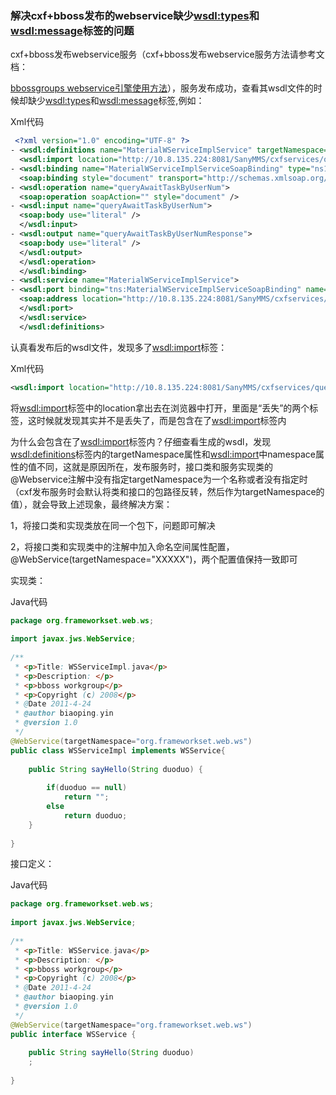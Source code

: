 ### 解决cxf+bboss发布的webservice缺少<wsdl:types>和<wsdl:message>标签的问题

cxf+bboss发布webservice服务（cxf+bboss发布webservice服务方法请参考文档：

[bbossgroups webservice引擎使用方法](http://bbossgroups.group.iteye.com/group/wiki/3091-webservice-bboss-aop)），服务发布成功，查看其wsdl文件的时候却缺少<wsdl:types>和<wsdl:message>标签,例如：

Xml代码

```xml
 <?xml version="1.0" encoding="UTF-8" ?>   
- <wsdl:definitions name="MaterialWServiceImplService" targetNamespace="http://impl.webservice.material.mms.sany.com/" xmlns:ns1="http://webservice.material.mms.sany.com/" xmlns:ns2="http://schemas.xmlsoap.org/wsdl/soap/http" xmlns:soap="http://schemas.xmlsoap.org/wsdl/soap/" xmlns:tns="http://impl.webservice.material.mms.sany.com/" xmlns:wsdl="http://schemas.xmlsoap.org/wsdl/" xmlns:xsd="http://www.w3.org/2001/XMLSchema">  
  <wsdl:import location="http://10.8.135.224:8081/SanyMMS/cxfservices/queryTaskList?wsdl=MaterialWService.wsdl" namespace="http://webservice.material.mms.sany.com/" />   
- <wsdl:binding name="MaterialWServiceImplServiceSoapBinding" type="ns1:MaterialWService">  
  <soap:binding style="document" transport="http://schemas.xmlsoap.org/soap/http" />   
- <wsdl:operation name="queryAwaitTaskByUserNum">  
  <soap:operation soapAction="" style="document" />   
- <wsdl:input name="queryAwaitTaskByUserNum">  
  <soap:body use="literal" />   
  </wsdl:input>  
- <wsdl:output name="queryAwaitTaskByUserNumResponse">  
  <soap:body use="literal" />   
  </wsdl:output>  
  </wsdl:operation>  
  </wsdl:binding>  
- <wsdl:service name="MaterialWServiceImplService">  
- <wsdl:port binding="tns:MaterialWServiceImplServiceSoapBinding" name="MaterialWServiceImplPort">  
  <soap:address location="http://10.8.135.224:8081/SanyMMS/cxfservices/queryTaskList" />   
  </wsdl:port>  
  </wsdl:service>  
  </wsdl:definitions>  
```

认真看发布后的wsdl文件，发现多了<wsdl:import>标签：

Xml代码

```xml
<wsdl:import location="http://10.8.135.224:8081/SanyMMS/cxfservices/queryTaskList?wsdl=MaterialWService.wsdl" namespace="http://webservice.material.mms.sany.com/" />   
```

将<wsdl:import>标签中的location拿出去在浏览器中打开，里面是“丢失”的两个标签，这时候就发现其实并不是丢失了，而是包含在了<wsdl:import>标签内

为什么会包含在了<wsdl:import>标签内？仔细查看生成的wsdl，发现<wsdl:definitions>标签内的targetNamespace属性和<wsdl:import>中namespace属性的值不同，这就是原因所在，发布服务时，接口类和服务实现类的@Webservice注解中没有指定targetNamespace为一个名称或者没有指定时（cxf发布服务时会默认将类和接口的包路径反转，然后作为targetNamespace的值），就会导致上述现象，最终解决方案：  

1，将接口类和实现类放在同一个包下，问题即可解决

2，将接口类和实现类中的注解中加入命名空间属性配置，@WebService(targetNamespace="XXXXX")，两个配置值保持一致即可

实现类：

Java代码

```java
package org.frameworkset.web.ws;  
  
import javax.jws.WebService;  
  
/** 
 * <p>Title: WSServiceImpl.java</p>  
 * <p>Description: </p> 
 * <p>bboss workgroup</p> 
 * <p>Copyright (c) 2008</p> 
 * @Date 2011-4-24 
 * @author biaoping.yin 
 * @version 1.0 
 */  
@WebService(targetNamespace="org.frameworkset.web.ws")  
public class WSServiceImpl implements WSService{  
  
    public String sayHello(String duoduo) {  
  
        if(duoduo == null)  
            return "";  
        else  
            return duoduo;  
    }  
  
}  
```

接口定义：

Java代码

```java
package org.frameworkset.web.ws;  
  
import javax.jws.WebService;  
  
/** 
 * <p>Title: WSService.java</p>  
 * <p>Description: </p> 
 * <p>bboss workgroup</p> 
 * <p>Copyright (c) 2008</p> 
 * @Date 2011-4-24 
 * @author biaoping.yin 
 * @version 1.0 
 */  
@WebService(targetNamespace="org.frameworkset.web.ws")  
public interface WSService {  
      
    public String sayHello(String duoduo)  
    ;  
  
}  
```

